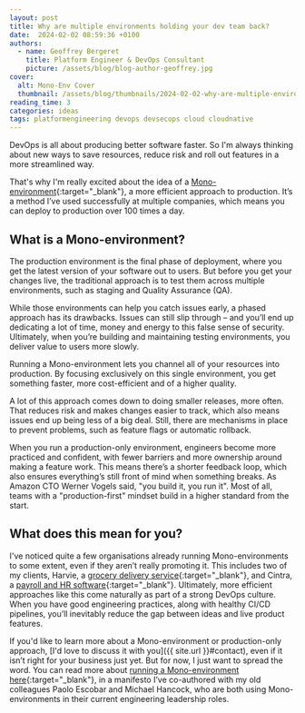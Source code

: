 ```yaml
---
layout: post
title: Why are multiple environments holding your dev team back?
date:  2024-02-02 08:59:36 +0100
authors:
  - name: Geoffrey Bergeret
    title: Platform Engineer & DevOps Consultant
    picture: /assets/blog/blog-author-geoffrey.jpg
cover:
  alt: Mono-Env Cover
  thumbnail: /assets/blog/thumbnails/2024-02-02-why-are-multiple-environments-holding-your-dev-team-back.svg
reading_time: 3
categories: ideas
tags: platformengineering devops devsecops cloud cloudnative
---
```


DevOps is all about producing better software faster. So I'm always thinking
about new ways to save resources, reduce risk and roll out features in a more
streamlined way.

That's why I'm really excited about the idea of a
[Mono-environment](https://monoenv.tech/){:target="_blank"}, a more efficient
approach to production. It’s a method I’ve used successfully at multiple
companies, which means you can deploy to production over 100 times a day.

## What is a Mono-environment?

The production environment is the final phase of deployment, where you get the
latest version of your software out to users. But before you get your changes
live, the traditional approach is to test them across multiple environments,
such as staging and Quality Assurance (QA).

While those environments can help you catch issues early, a phased approach has
its drawbacks. Issues can still slip through – and you’ll end up dedicating a
lot of time, money and energy to this false sense of security. Ultimately, when
you’re building and maintaining testing environments, you deliver value to users
more slowly.

Running a Mono-environment lets you channel all of your resources into
production. By focusing exclusively on this single environment, you get
something faster, more cost-efficient and of a higher quality.

A lot of this approach comes down to doing smaller releases, more often.
That reduces risk and makes changes easier to track, which also means issues
end up being less of a big deal. Still, there are mechanisms in place to prevent
problems, such as feature flags or automatic rollback.

When you run a production-only environment, engineers become more practiced and
confident, with fewer barriers and more ownership around making a feature work.
This means there’s a shorter feedback loop, which also ensures everything’s
still front of mind when something breaks. As Amazon CTO Werner Vogels said,
"you build it, you run it". Most of all, teams with a "production-first" mindset
build in a higher standard from the start.

## What does this mean for you?

I've noticed quite a few organisations already running Mono-environments to some
extent, even if they aren’t really promoting it. This includes two of my clients,
Harvie, a [grocery delivery service](https://harvie.farm){:target="_blank"}, and
Cintra, a [payroll and HR software](https://www.cintra.co.uk){:target="_blank"}.
Ultimately, more efficient approaches like this come naturally as part of a
strong DevOps culture. When you have good engineering practices, along with
healthy CI/CD pipelines, you’ll inevitably reduce the gap between ideas and live
product features.

If you'd like to learn more about a Mono-environment or production-only approach,
[I'd love to discuss it with you]({{ site.url }}#contact), even if it isn’t right
for your business just yet. But for now, I just want to spread the word. You can
read more about [running a Mono-environment here](https://monoenv.tech){:target="_blank"},
in a manifesto I’ve co-authored with my old colleagues Paolo Escobar and Michael
Hancock, who are both using Mono-environments in their current engineering
leadership roles.
